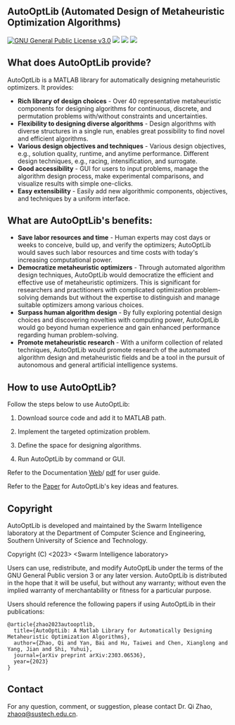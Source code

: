 ## AutoOptLib (Automated Design of Metaheuristic Optimization Algorithms)
[![GNU General Public License v3.0](https://img.shields.io/badge/license-GNU%20GPL--v3.0-green.svg)](https://github.com/qz89/AutoOpt/blob/main/LICENSE)
![](https://img.shields.io/badge/Matlab-%3E%3D%202018a%20-blue.svg)
![](https://img.shields.io/badge/Windows-Pass-brightgreen.svg)
![](https://img.shields.io/badge/MacOS-Pass-brightgreen.svg)

## What does AutoOptLib provide?
AutoOptLib is a MATLAB library for automatically designing metaheuristic optimizers. It provides:

*  **Rich library of design choices** - Over 40 representative metaheuristic components for designing algorithms for continuous, discrete, and permutation problems with/without constraints and uncertainties.
*  **Flexibility to designing diverse algorithms** - Design algorithms with diverse structures in a single run, enables great possibility to find novel and efficient algorithms.
*  **Various design objectives and techniques** - Various design objectives, e.g., solution quality, runtime, and anytime performance. Different design techniques, e.g., racing, intensification, and surrogate.
*  **Good accessibility** - GUI for users to input problems, manage the algorithm design process, make experimental comparisons, and visualize results with simple one-clicks. 
*  **Easy extensibility** - Easily add new algorithmic components, objectives, and techniques by a uniform interface. 

##  What are AutoOptLib's benefits:
* **Save labor resources and time** - Human experts may cost days or weeks to conceive, build up, and verify the optimizers; AutoOptLib would saves such labor resources and time costs with today's increasing computational power. 
* **Democratize metaheuristic optimizers** - Through automated algorithm design techniques, AutoOptLib would democratize the efficient and effective use of metaheuristic optimizers. This is significant for researchers and practitioners with complicated optimization problem-solving demands but without the expertise to distinguish and manage suitable optimizers among various choices. 
* **Surpass human algorithm design** - By fully exploring potential design choices and discovering novelties with computing power, AutoOptLib would go beyond human experience and gain enhanced performance regarding human problem-solving.
* **Promote metaheuristic research** - With a uniform collection of related techniques, AutoOptLib would promote research of the automated algorithm design and metaheuristic fields and be a tool in the pursuit of autonomous and general artificial intelligence systems.

## How to use AutoOptLib?
Follow the steps below to use AutoOptLib:

1. Download source code and add it to MATLAB path.

2. Implement the targeted optimization problem.

3. Define the space for designing algorithms.

4. Run AutoOptLib by command or GUI. 

Refer to the Documentation [Web](https://AutoOpt.readthedocs.io/)/ [pdf](https://github.com/qz89/AutoOpt/blob/main/Documentation.pdf) for user guide.

Refer to the [Paper](https://arxiv.org/abs/2303.06536) for AutoOptLib's key ideas and features.  

## Copyright
AutoOptLib is developed and maintained by the Swarm Intelligence laboratory at the Department of Computer Science and Engineering, Southern University of Science and Technology.

Copyright (C) <2023>  \<Swarm Intelligence laboratory\>

Users can use, redistribute, and modify AutoOptLib under the terms of the GNU General Public version 3 or any later version. AutoOptLib is distributed in the hope that it will be useful, but without any warranty; without even the implied warranty of merchantability or fitness for a particular purpose.

Users should reference the following papers if using AutoOptLib in their publications:
```
@article{zhao2023autooptlib,
  title={AutoOptLib: A Matlab Library for Automatically Designing Metaheuristic Optimization Algorithms},
  author={Zhao, Qi and Yan, Bai and Hu, Taiwei and Chen, Xianglong and Yang, Jian and Shi, Yuhui},
  journal={arXiv preprint arXiv:2303.06536},
  year={2023}
}
```

## Contact
For any question, comment, or suggestion, please contact Dr. Qi Zhao, zhaoq@sustech.edu.cn.
